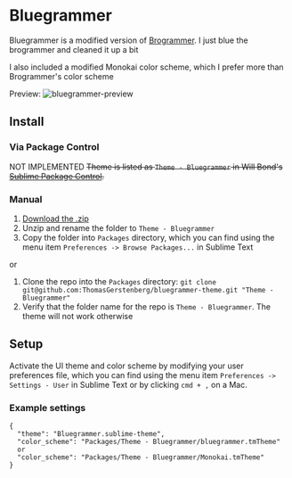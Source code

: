 # Bluegrammer

Bluegrammer is a modified version of [Brogrammer](https://github.com/kenwheeler/brogrammer-theme).
I just blue the brogrammer and cleaned it up a bit

I also included a modified Monokai color scheme, which I prefer more than Brogrammer's color scheme

Preview:
![bluegrammer-preview](https://cloud.githubusercontent.com/assets/7158828/13277070/a63552f4-da7a-11e5-838f-954c8d0b38aa.png)

## Install

### Via Package Control

NOT IMPLEMENTED
~~Theme is listed as `Theme - Bluegrammer` in Will Bond's [Sublime Package Control](https://sublime.wbond.net).~~

### Manual

1. [Download the .zip](https://github.com/thomasgerstenberg/bluegrammer-theme/archive/master.zip)
2. Unzip and rename the folder to `Theme - Bluegrammer`
3. Copy the folder into `Packages` directory, which you can find using the menu item `Preferences -> Browse Packages...` in Sublime Text

or

1. Clone the repo into the `Packages` directory: `git clone git@github.com:ThomasGerstenberg/bluegrammer-theme.git "Theme - Bluegrammer"`
2. Verify that the folder name for the repo is `Theme - Bluegrammer`.  The theme will not work otherwise

## Setup

Activate the UI theme and color scheme by modifying your user preferences file, which you can find using the menu item `Preferences -> Settings - User` in Sublime Text or by clicking `cmd + ,` on a Mac.

### Example settings
```
{
  "theme": "Bluegrammer.sublime-theme",
  "color_scheme": "Packages/Theme - Bluegrammer/bluegrammer.tmTheme"
  or
  "color_scheme": "Packages/Theme - Bluegrammer/Monokai.tmTheme"
}
```
